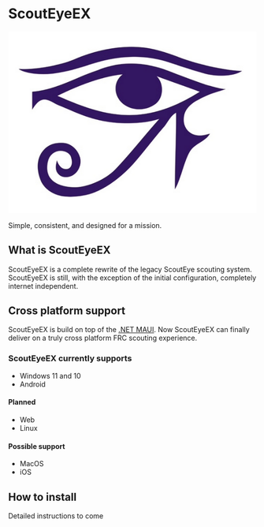 # ScoutEyeEX

![Horus](https://raw.githubusercontent.com/frc5687/ScoutEye/main/piper.png)

Simple, consistent, and designed for a mission.

## What is ScoutEyeEX

ScoutEyeEX is a complete rewrite of the legacy ScoutEye scouting system. ScoutEyeEX is still, with the exception of the initial configuration, completely internet independent.



## Cross platform support

ScoutEyeEX is build on top of the [.NET MAUI](https://dotnet.microsoft.com/en-us/apps/maui). Now ScoutEyeEX can finally deliver on a truly cross platform FRC scouting experience.

### ScoutEyeEX currently supports

- Windows 11 and 10
- Android

#### Planned
- Web
- Linux

#### Possible support
- MacOS
- iOS


## How to install

Detailed instructions to come


